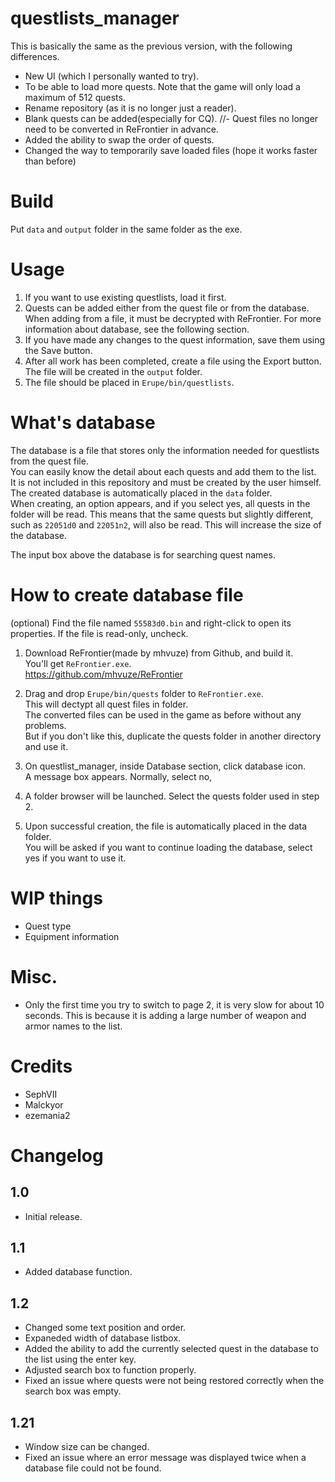 # questlists_manager
This is basically the same as the previous version, with the following differences.
- New UI (which I personally wanted to try).
- To be able to load more quests. Note that the game will only load a maximum of 512 quests.
- Rename repository (as it is no longer just a reader).
- Blank quests can be added(especially for CQ).
//- Quest files no longer need to be converted in ReFrontier in advance.
- Added the ability to swap the order of quests.
- Changed the way to temporarily save loaded files (hope it works faster than before)

# Build
Put `data` and `output` folder in the same folder as the exe.

# Usage
1. If you want to use existing questlists, load it first.
2. Quests can be added either from the quest file or from the database.
When adding from a file, it must be decrypted with ReFrontier.
For more information about database, see the following section.
3. If you have made any changes to the quest information, save them using the Save button.
4. After all work has been completed, create a file using the Export button.
The file will be created in the `output` folder.
5. The file should be placed in `Erupe/bin/questlists`.

# What's database 
The database is a file that stores only the information needed for questlists from the quest file.  
You can easily know the detail about each quests and add them to the list.  
It is not included in this repository and must be created by the user himself.   
The created database is automatically placed in the `data` folder.  
When creating, an option appears, and if you select yes, all quests in the folder will be read. This means that the same quests but slightly different, such as `22051d0` and `22051n2`, will also be read. This will increase the size of the database.  

The input box above the database is for searching quest names.

# How to create database file
(optional) Find the file named `55583d0.bin` and right-click to open its properties. If the file is read-only, uncheck.

1. Download ReFrontier(made by mhvuze) from Github, and build it.  
You'll get `ReFrontier.exe`.  
https://github.com/mhvuze/ReFrontier  
  
2. Drag and drop `Erupe/bin/quests` folder to `ReFrontier.exe`.  
This will dectypt all quest files in folder.  
The converted files can be used in the game as before without any problems.  
But if you don't like this, duplicate the quests folder in another directory and use it.  
  
3. On questlist_manager, inside Database section, click database icon.  
A message box appears. Normally, select no, 
      
4. A folder browser will be launched. Select the quests folder used in step 2.  
  
5. Upon successful creation, the file is automatically placed in the data folder.  
You will be asked if you want to continue loading the database, select yes if you want to use it.  

# WIP things
- Quest type
- Equipment information

# Misc.
- Only the first time you try to switch to page 2, it is very slow for about 10 seconds. This is because it is adding a large number of weapon and armor names to the list.

# Credits
- SephVII
- Malckyor
- ezemania2

# Changelog
## 1.0
- Initial release.

## 1.1
- Added database function.

## 1.2
- Changed some text position and order.
- Expaneded width of database listbox.
- Added the ability to add the currently selected quest in the database to the list using the enter key.
- Adjusted search box to function properly.
- Fixed an issue where quests were not being restored correctly when the search box was empty.

## 1.21
- Window size can be changed.
- Fixed an issue where an error message was displayed twice when a database file could not be found.
